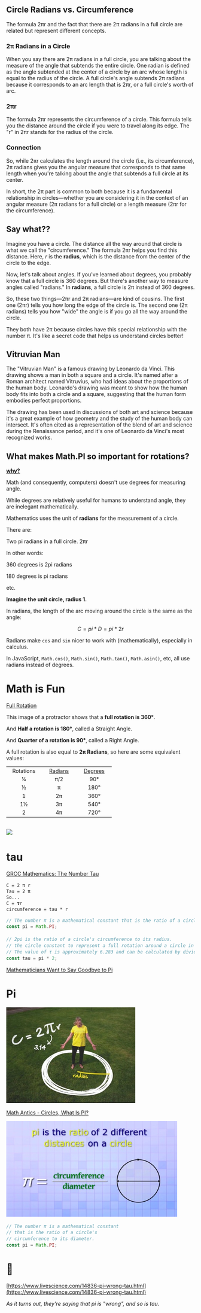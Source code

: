 ## Circle Radians vs. Circumference

The formula 2&pi;r and the fact that there are 2&pi; radians in a full circle are related but represent different concepts.

### 2&pi; Radians in a Circle
When you say there are 2&pi; radians in a full circle, you are talking about the measure of the angle that subtends the entire circle. One radian is defined as the angle subtended at the center of a circle by an arc whose length is equal to the radius of the circle. A full circle's angle subtends 2&pi; radians because it corresponds to an arc length that is 2&pi;r, or a full circle's worth of arc.

### 2&pi;r
The formula 2&pi;r represents the circumference of a circle. This formula tells you the distance around the circle if you were to travel along its edge. The "r" in 2&pi;r stands for the radius of the circle.

### Connection
So, while 2&pi;r calculates the length around the circle (i.e., its circumference), 2&pi; radians gives you the angular measure that corresponds to that same length when you're talking about the angle that subtends a full circle at its center.

In short, the 2&pi; part is common to both because it is a fundamental relationship in circles—whether you are considering it in the context of an angular measure (2&pi; radians for a full circle) or a length measure (2&pi;r for the circumference).

## Say what??

Imagine you have a circle. The distance all the way around that circle is what we call the "circumference." The formula 2&pi;r helps you find this distance. Here, *r* is the **radius**, which is the distance from the center of the circle to the edge.

Now, let's talk about angles. If you've learned about degrees, you probably know that a full circle is 360 degrees. But there's another way to measure angles called "radians." In **radians**, a full circle is 2&pi; instead of 360 degrees.

So, these two things—2&pi;r and 2&pi; radians—are kind of cousins. The first one (2&pi;r) tells you how long the edge of the circle is. The second one (2&pi; radians) tells you how "wide" the angle is if you go all the way around the circle.

They both have 2&pi; because circles have this special relationship with the number &pi;. It's like a secret code that helps us understand circles better!

## Vitruvian Man

The "Vitruvian Man" is a famous drawing by Leonardo da Vinci. This drawing shows a man in both a square and a circle. It's named after a Roman architect named Vitruvius, who had ideas about the proportions of the human body. Leonardo's drawing was meant to show how the human body fits into both a circle and a square, suggesting that the human form embodies perfect proportions.

The drawing has been used in discussions of both art and science because it's a great example of how geometry and the study of the human body can intersect. It's often cited as a representation of the blend of art and science during the Renaissance period, and it's one of Leonardo da Vinci's most recognized works.

## What makes Math.PI so important for rotations?

**[why?](https://scriptinghelpers.org/questions/16244/what-makes-mathpi-so-important-for-rotations-etc)**

Math (and consequently, computers) doesn't use degrees for measuring angle.

While degrees are relatively useful for humans to understand angle, they are inelegant mathematically.

Mathematics uses the unit of **radians** for the measurement of a circle.

There are:

Two pi radians in a full circle. 2&pi;r

In other words:

360 degrees is 2pi radians

180 degrees is pi radians

etc.

**Imagine the unit circle, radius 1.**

In radians, the length of the arc moving around the circle is the same as the angle:

```math
C = pi * D = pi * 2r
```

Radians make `cos` and `sin` nicer to work with (mathematically), especially in calculus.

In JavaScript, `Math.cos()`, `Math.sin()`, `Math.tan()`, `Math.asin()`, etc, all use radians instead of degrees.

# Math is Fun

[Full Rotation](https://www.mathsisfun.com/geometry/full-rotation.html)

This image of a protractor shows that a **full rotation is 360°**.

And **Half a rotation is 180°**, called a Straight Angle.

And **Quarter of a rotation is 90°**, called a Right Angle.

A full rotation is also equal to **2π Radians**, so here are some equivalent values:

<table style="border: 0; margin:auto;">
          <tbody>
<tr style="text-align:center;">
            <td style="width:80px;">Rotations</td>
            <td style="width:80px;"><a href="radians.html">Radians</a></td>
            <td style="width:80px;"><a href="degrees.html">Degrees</a></td>
          </tr>
          <tr style="text-align:center;">
            <td>¼</td>
            <td><span class="times">π</span>/2</td>
            <td>90°</td>
          </tr>
          <tr style="text-align:center;">
            <td>½</td>
            <td><span class="times">π</span></td>
            <td>180°</td>
          </tr>
          <tr style="text-align:center;">
            <td>1</td>
            <td>2<span class="times">π</span></td>
            <td>360°</td>
          </tr>
          <tr style="text-align:center;">
            <td>1½</td>
            <td>3<span class="times">π</span></td>
            <td>540°</td>
          </tr>
          <tr style="text-align:center;">
            <td>2</td>
            <td>4<span class="times">π</span></td>
            <td>720°</td>
          </tr>
        </tbody></table>

<br>

![](https://www.mathsisfun.com/geometry/images/radian-circle.svg)


# tau

[GRCC Mathematics: The Number Tau](https://youtu.be/8hqLV9Qao6Y)

```text
C = 2 π r
Tau = 2 π
So...
C = 𝛕r
circumference = tau * r
```

```js
// The number π is a mathematical constant that is the ratio of a circle's circumference to its diameter.
const pi = Math.PI;

// 2pi is the ratio of a circle's circumference to its radius.
// the circle constant to represent a full rotation around a circle in radians
// The value of τ is approximately 6.283 and can be calculated by dividing any circle's circumference by its radius.
const tau = pi * 2;
```

[Mathematicians Want to Say Goodbye to Pi](https://www.livescience.com/14836-pi-wrong-tau.html)

# Pi

![Grand Rapids Community College](img/GRCCtv.jpg)

[Math Antics - Circles, What Is PI?](https://youtu.be/cC0fZ_lkFpQ)

![mathemaniacs](img/mathantics.jpg)

```js
// The number π is a mathematical constant 
// that is the ratio of a circle's 
// circumference to its diameter.
const pi = Math.PI;
```

# 🧐

[https://www.livescience.com/14836-pi-wrong-tau.html](https://www.livescience.com/14836-pi-wrong-tau.html)

*As it turns out, they're saying that pi is "wrong", and so is tau.*
